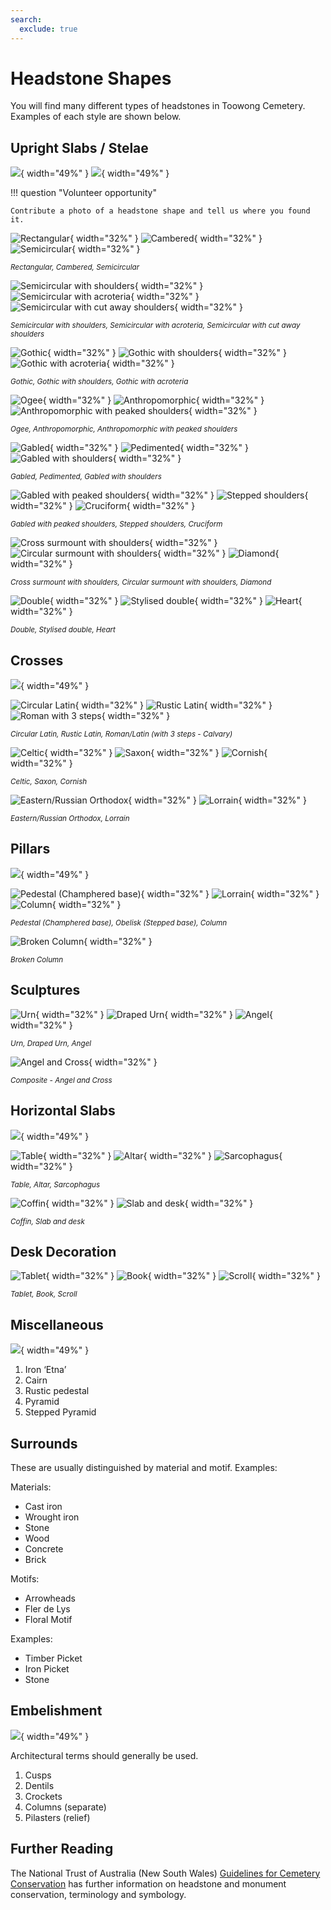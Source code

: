 ```yaml
---
search:
  exclude: true
---
```


#  Headstone Shapes

You will find many different types of headstones in Toowong Cemetery. Examples of each style are shown below. 

## Upright Slabs / Stelae

![](../assets/slabs-1.png){ width="49%" } ![](../assets/slabs-2.png){ width="49%" }

!!! question "Volunteer opportunity"

    Contribute a photo of a headstone shape and tell us where you found it. 
    
    
![Rectangular](../assets/rectangular.png){ width="32%" } ![Cambered](../assets/cambered.png){ width="32%" } ![Semicircular](../assets/semicircular.png){ width="32%" }

*<small>Rectangular, Cambered, Semicircular</small>*

![Semicircular with shoulders](../assets/semicircular-with-shoulders.png){ width="32%" } ![Semicircular with acroteria](../assets/semicircular-with-acroteria.png){ width="32%" } ![Semicircular with cut away shoulders](../assets/semicircular-with-cut-away-shoulders.png){ width="32%" }

*<small>Semicircular with shoulders, Semicircular with acroteria, Semicircular with cut away shoulders</small>*

![Gothic](../assets/gothic.png){ width="32%" } ![Gothic with shoulders](../assets/gothic-with-shoulders.png){ width="32%" } ![Gothic with acroteria](../assets/gothic-with-acroteria.png){ width="32%" }

*<small>Gothic, Gothic with shoulders, Gothic with acroteria </small>*

![Ogee](../assets/ogee.png){ width="32%" } ![Anthropomorphic](../assets/anthropomorphic.png){ width="32%" } ![Anthropomorphic with peaked shoulders](../assets/anthropomorphic-with-peaked-shoulders.png){ width="32%" }

*<small>Ogee, Anthropomorphic, Anthropomorphic with peaked shoulders</small>*

![Gabled](../assets/gabled.png){ width="32%" } ![Pedimented](../assets/pedimented.png){ width="32%" } ![Gabled with shoulders](../assets/gabled-with-shoulders.png){ width="32%" }

*<small>Gabled, Pedimented, Gabled with shoulders</small>*

![Gabled with peaked shoulders](../assets/gabled-with-peaked-shoulders.png){ width="32%" } ![Stepped shoulders](../assets/stepped-shoulders.png){ width="32%" } ![Cruciform](../assets/cruciform.png){ width="32%" }

*<small>Gabled with peaked shoulders, Stepped shoulders, Cruciform</small>*

![Cross surmount with shoulders](../assets/cross-surmount-with-shoulders.png){ width="32%" } ![Circular surmount with shoulders](../assets/circular-surmount-with-shoulders.png){ width="32%" } ![Diamond](../assets/diamond.png){ width="32%" }

*<small>Cross surmount with shoulders, Circular surmount with shoulders, Diamond</small>*

![Double](../assets/double.png){ width="32%" } ![Stylised double](../assets/stylised-double.png){ width="32%" } ![Heart](../assets/heart.png){ width="32%" }

*<small>Double, Stylised double, Heart</small>*

<!-- 
1. Rectangular
2. Cambered
3. Semicircular
4. Semicircular with shoulders
5. Semicircular with acroteria
6. Semicircular with cut away shoulders
7. Gothic
8. Gothic with shoulders
9. Gothic with acroteria
10. Ogee
11. Anthropomorphic
12. Anthropomorphic with peaked shoulders
13. Gabled 
14. Pedimented
15. Gabled with shoulders
16. Gabled with peaked shoulders
17. Stepped shoulders
18. Cruciform
19. Cross surmount with shoulders
20. Circular surmount with shoulders
21. Diamond
22. Double
23. Stylised double 
24. Miscellaneous e.g. Heart
-->

## Crosses

![](../assets/crosses.png){ width="49%" }


![Circular Latin](../assets/circular-latin.png){ width="32%" } ![Rustic Latin](../assets/rustic-latin.png){ width="32%" } ![Roman with 3 steps](../assets/roman-3-steps.png){ width="32%" }

*<small>Circular Latin, Rustic Latin, Roman/Latin (with 3 steps - Calvary)</small>*

![Celtic](../assets/celtic.png){ width="32%" } ![Saxon](../assets/saxon.png){ width="32%" } ![Cornish](../assets/cornish.png){ width="32%" }

*<small>Celtic, Saxon, Cornish</small>*

![Eastern/Russian Orthodox](../assets/orthodox.png){ width="32%" } ![Lorrain](../assets/lorrain.png){ width="32%" } 

*<small>Eastern/Russian Orthodox, Lorrain</small>*

<!--
1. Circular Latin
2. Rustic Latin
3. Roman/Latin (with 3 steps - Calvary)
4. Celtic
5. Saxon
6. Cornish
7. Eastern/Russian Orthodox
8. Lorrain
-->

## Pillars

![](../assets/pillars.png){ width="49%" } 


![Pedestal (Champhered base)](../assets/pedestal.png){ width="32%" } ![Lorrain](../assets/lorrain.png){ width="32%" } ![Column](../assets/column.png){ width="32%" }

*<small>Pedestal (Champhered base), Obelisk (Stepped base), Column</small>*


![Broken Column](../assets/broken-column.png){ width="32%" } 

*<small>Broken Column</small>*

<!--
1. Pedestal (Champhered base)
2. Obelisk (Stepped base)
3. Column
4. Broken Column
-->

## Sculptures

![Urn](../assets/urn.png){ width="32%" } ![Draped Urn](../assets/draped-urn-1x1.jpg){ width="32%" } ![Angel](../assets/column.png){ width="32%" }

*<small>Urn, Draped Urn, Angel</small>*

![Angel and Cross](../assets/angel-and-cross.png){ width="32%" } 

*<small>Composite - Angel and Cross</small>*

<!--
1. Urn
2. Draped Urn
3. Angel
4. Composite - Angel and Cross
-->

## Horizontal Slabs

![](../assets/horizontal-slabs-and-desks.png){ width="49%" }

![Table](../assets/table.png){ width="32%" } ![Altar](../assets/altar.jpg){ width="32%" } ![Sarcophagus](../assets/sarcophagus.png){ width="32%" }

*<small>Table, Altar, Sarcophagus</small>*

![Coffin](../assets/coffin.png){ width="32%" } ![Slab and desk](../assets/slab-and-desk.jpg){ width="32%" } 

*<small>Coffin, Slab and desk</small>*

<!--
1. Table
3. Altar
4. Sarcophagus
5. Coffin
6. Slab and desk
-->

## Desk Decoration

![Tablet](../assets/tablet.png){ width="32%" } ![Book](../assets/book.jpg){ width="32%" } ![Scroll](../assets/scroll.png){ width="32%" }

*<small>Tablet, Book, Scroll</small>*

<!--
1. Tablet
2. Book
3. Scroll
-->

## Miscellaneous

![](../assets/miscellaneous-and-surrounds.png){ width="49%" }

1. Iron ‘Etna’ 
2. Cairn 
3. Rustic pedestal
4. Pyramid 
5. Stepped Pyramid


## Surrounds

These are usually distinguished by material and motif. Examples: 

Materials: 

- Cast iron 
- Wrought iron
- Stone
- Wood
- Concrete
- Brick
 
 Motifs: 
 
- Arrowheads
- Fler de Lys
- Floral Motif

Examples: 

- Timber Picket
- Iron Picket
- Stone

## Embelishment

![](../assets/embelishment.png){ width="49%" }

Architectural terms should generally be used.

1. Cusps
2. Dentils 
3. Crockets
4. Columns (separate)
5. Pilasters (relief) 


## Further Reading

The National Trust of Australia (New South Wales) [Guidelines for Cemetery Conservation](https://www.nationaltrust.org.au/services/cemetery-conservation/) has further information on headstone and monument conservation, terminology and symbology. 
